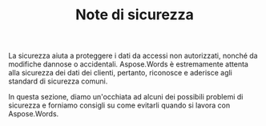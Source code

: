 ﻿---
title: Note di sicurezza
second_title: Aspose.Words per Java
articleTitle: Note di sicurezza
linktitle: Note di sicurezza
type: docs
description: "Aspose.Words per Java riconosce e aderisce agli standard di sicurezza comuni per garantire un elevato livello di sicurezza dei dati. Guarda i possibili problemi di sicurezza e le raccomandazioni su come evitarli."
weight: 120
url: /it/java/security/
timestamp: 2024-01-27-14-07-04
---

La sicurezza aiuta a proteggere i dati da accessi non autorizzati, nonché da modifiche dannose o accidentali. Aspose.Words è estremamente attenta alla sicurezza dei dati dei clienti, pertanto, riconosce e aderisce agli standard di sicurezza comuni.

In questa sezione, diamo un'occhiata ad alcuni dei possibili problemi di sicurezza e forniamo consigli su come evitarli quando si lavora con Aspose.Words.
